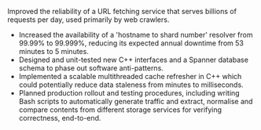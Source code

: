 Improved the reliability of a URL fetching service that serves billions of
requests per day, used primarily by web crawlers.

-   Increased the availability of a 'hostname to shard number' resolver from
    99.99% to 99.999%, reducing its expected annual downtime from 53 minutes to
    5 minutes.
-   Designed and unit-tested new C++ interfaces and a Spanner database schema to
    phase out software anti-patterns.
-   Implemented a scalable multithreaded cache refresher in C++ which could
    potentially reduce data staleness from minutes to milliseconds.
-   Planned production rollout and testing procedures, including writing Bash
    scripts to automatically generate traffic and extract, normalise and compare
    contents from different storage services for verifying correctness,
    end-to-end.
